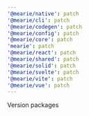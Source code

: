 ```yaml
---
'@mearie/native': patch
'@mearie/cli': patch
'@mearie/codegen': patch
'@mearie/config': patch
'@mearie/core': patch
'mearie': patch
'@mearie/react': patch
'@mearie/shared': patch
'@mearie/solid': patch
'@mearie/svelte': patch
'@mearie/vite': patch
'@mearie/vue': patch
---
```


Version packages
